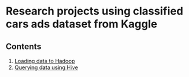 # Research projects using classified cars ads dataset from Kaggle

## Contents
1. [Loading data to Hadoop](https://github.com/mbdata/classified_car_ads/blob/master/notebooks/load_data.md)
2. [Querying data using Hive](https://github.com/mbdata/classified_car_ads/blob/master/notebooks/query_data.md)
